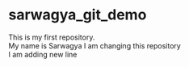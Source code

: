 # sarwagya_git_demo
This is my first repository.
<br>
My name is Sarwagya I am changing this repository
<br/>
I am adding new line
